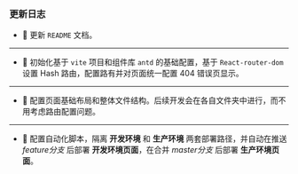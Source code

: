 ### 更新日志

- 🚀 更新 `README` 文档。

---

- 🚀 初始化基于 `vite` 项目和组件库 `antd` 的基础配置，基于 `React-router-dom` 设置 Hash 路由，配置路有并对页面统一配置 404 错误页显示。

---

- 🚀 配置页面基础布局和整体文件结构。后续开发会在各自文件夹中进行，而不用考虑路由配置问题。

---

- 🚀 配置自动化脚本，隔离 **开发环境** 和 **生产环境** 两套部署路径，并自动在推送 *feature分支* 后部署 **开发环境页面**，在合并 *master分支* 后部署 **生产环境页面**。
